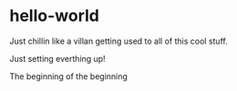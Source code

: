 # hello-world

Just chillin like a villan getting used to all of this cool stuff.

Just setting everthing up!

The beginning of the beginning 
